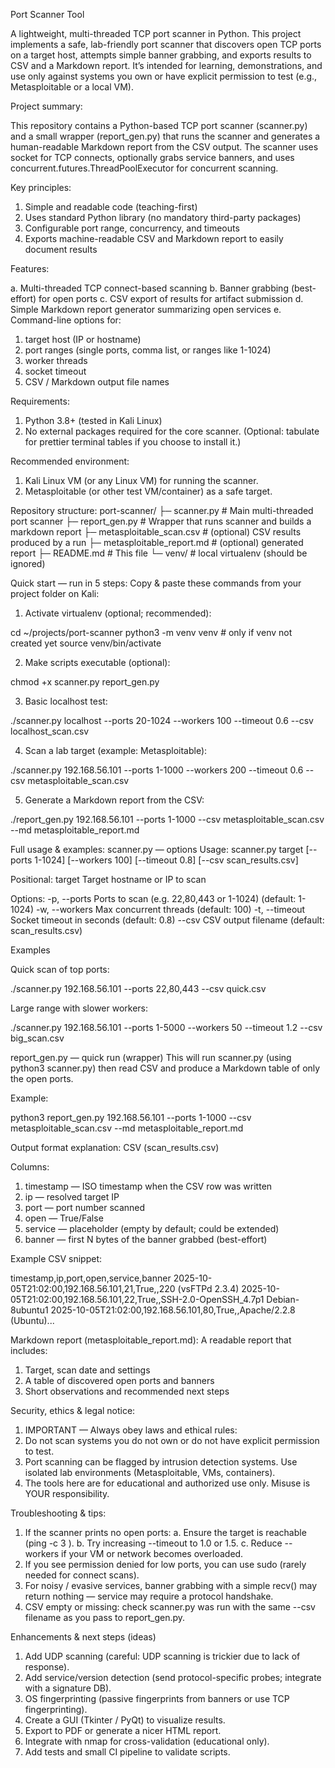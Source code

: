 Port Scanner Tool

A lightweight, multi-threaded TCP port scanner in Python.
This project implements a safe, lab-friendly port scanner that discovers open TCP ports on a target host, attempts simple banner grabbing, and exports results to CSV and a Markdown report. It’s intended for learning, demonstrations, and use only against systems you own or have explicit permission to test (e.g., Metasploitable or a local VM).

Project summary:

This repository contains a Python-based TCP port scanner (scanner.py) and a small wrapper (report_gen.py) that runs the scanner and generates a human-readable Markdown report from the CSV output. The scanner uses socket for TCP connects, optionally grabs service banners, and uses concurrent.futures.ThreadPoolExecutor for concurrent scanning.

Key principles:

1. Simple and readable code (teaching-first)
2. Uses standard Python library (no mandatory third-party packages)
3. Configurable port range, concurrency, and timeouts
4. Exports machine-readable CSV and Markdown report to easily document results

Features:

a. Multi-threaded TCP connect-based scanning
b. Banner grabbing (best-effort) for open ports
c. CSV export of results for artifact submission
d. Simple Markdown report generator summarizing open services
e. Command-line options for:
  1. target host (IP or hostname)
  2. port ranges (single ports, comma list, or ranges like 1-1024)
  3. worker threads
  4. socket timeout
  5. CSV / Markdown output file names

Requirements:

1. Python 3.8+ (tested in Kali Linux)
2. No external packages required for the core scanner. (Optional: tabulate for prettier terminal tables if you choose to install it.)

Recommended environment:

1. Kali Linux VM (or any Linux VM) for running the scanner.
2. Metasploitable (or other test VM/container) as a safe target.

Repository structure:
port-scanner/
├─ scanner.py                 # Main multi-threaded port scanner
├─ report_gen.py              # Wrapper that runs scanner and builds a markdown report
├─ metasploitable_scan.csv     # (optional) CSV results produced by a run
├─ metasploitable_report.md    # (optional) generated report
├─ README.md                  # This file
└─ venv/                      # local virtualenv (should be ignored)

Quick start — run in 5 steps:
Copy & paste these commands from your project folder on Kali:

1. Activate virtualenv (optional; recommended):

cd ~/projects/port-scanner
python3 -m venv venv         # only if venv not created yet
source venv/bin/activate

2. Make scripts executable (optional):

chmod +x scanner.py report_gen.py

3. Basic localhost test:

./scanner.py localhost --ports 20-1024 --workers 100 --timeout 0.6 --csv localhost_scan.csv

4. Scan a lab target (example: Metasploitable):

./scanner.py 192.168.56.101 --ports 1-1000 --workers 200 --timeout 0.6 --csv metasploitable_scan.csv

5. Generate a Markdown report from the CSV:

./report_gen.py 192.168.56.101 --ports 1-1000 --csv metasploitable_scan.csv --md metasploitable_report.md


Full usage & examples:
scanner.py — options
Usage: scanner.py target [--ports 1-1024] [--workers 100] [--timeout 0.8] [--csv scan_results.csv]

Positional:
  target          Target hostname or IP to scan

Options:
  -p, --ports     Ports to scan (e.g. 22,80,443 or 1-1024)  (default: 1-1024)
  -w, --workers   Max concurrent threads (default: 100)
  -t, --timeout   Socket timeout in seconds (default: 0.8)
  --csv           CSV output filename (default: scan_results.csv)

Examples

Quick scan of top ports:

./scanner.py 192.168.56.101 --ports 22,80,443 --csv quick.csv


Large range with slower workers:

./scanner.py 192.168.56.101 --ports 1-5000 --workers 50 --timeout 1.2 --csv big_scan.csv

report_gen.py — quick run (wrapper)
This will run scanner.py (using python3 scanner.py) then read CSV and produce a Markdown table of only the open ports.

Example:

python3 report_gen.py 192.168.56.101 --ports 1-1000 --csv metasploitable_scan.csv --md metasploitable_report.md

Output format explanation:
CSV (scan_results.csv)

Columns:

1. timestamp — ISO timestamp when the CSV row was written
2. ip — resolved target IP
3. port — port number scanned
4. open — True/False
5. service — placeholder (empty by default; could be extended)
6. banner — first N bytes of the banner grabbed (best-effort)

Example CSV snippet:

timestamp,ip,port,open,service,banner
2025-10-05T21:02:00,192.168.56.101,21,True,,220 (vsFTPd 2.3.4)
2025-10-05T21:02:00,192.168.56.101,22,True,,SSH-2.0-OpenSSH_4.7p1 Debian-8ubuntu1
2025-10-05T21:02:00,192.168.56.101,80,True,,Apache/2.2.8 (Ubuntu)...

Markdown report (metasploitable_report.md):
A readable report that includes:

1. Target, scan date and settings
2. A table of discovered open ports and banners
3. Short observations and recommended next steps

Security, ethics & legal notice:

1. IMPORTANT — Always obey laws and ethical rules:
2. Do not scan systems you do not own or do not have explicit permission to test.
3. Port scanning can be flagged by intrusion detection systems. Use isolated lab environments (Metasploitable, VMs, containers).
4. The tools here are for educational and authorized use only. Misuse is YOUR responsibility.

Troubleshooting & tips:

1. If the scanner prints no open ports:
  a. Ensure the target is reachable (ping -c 3 <target>).
  b. Try increasing --timeout to 1.0 or 1.5.
  c. Reduce --workers if your VM or network becomes overloaded.
2. If you see permission denied for low ports, you can use sudo (rarely needed for connect scans).
3. For noisy / evasive services, banner grabbing with a simple recv() may return nothing — service may require a protocol handshake.
4. CSV empty or missing: check scanner.py was run with the same --csv filename as you pass to report_gen.py.

Enhancements & next steps (ideas)

1. Add UDP scanning (careful: UDP scanning is trickier due to lack of response).
2. Add service/version detection (send protocol-specific probes; integrate with a signature DB).
3. OS fingerprinting (passive fingerprints from banners or use TCP fingerprinting).
4. Create a GUI (Tkinter / PyQt) to visualize results.
5. Export to PDF or generate a nicer HTML report.
6. Integrate with nmap for cross-validation (educational only).
7. Add tests and small CI pipeline to validate scripts.
